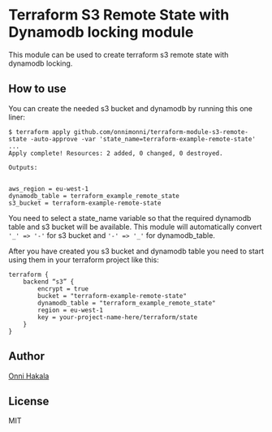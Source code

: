 # Terraform S3 Remote State with Dynamodb locking module

This module can be used to create terraform s3 remote state with dynamodb locking.

## How to use

You can create the needed s3 bucket and dynamodb by running this one liner:
```
$ terraform apply github.com/onnimonni/terraform-module-s3-remote-state -auto-approve -var 'state_name=terraform-example-remote-state'
...
Apply complete! Resources: 2 added, 0 changed, 0 destroyed.

Outputs:


aws_region = eu-west-1
dynamodb_table = terraform_example_remote_state
s3_bucket = terraform-example-remote-state
```

You need to select a state_name variable so that the required dynamodb table and s3 bucket will be available.
This module will automatically convert `'_' => '-'` for s3 bucket  and `'-' => '_'` for dynamodb_table.

After you have created you s3 bucket and dynamodb table you need to start using them in your terraform project like this:
```hcl
terraform {
	backend “s3” {
	 	encrypt = true
	 	bucket = "terraform-example-remote-state"
	 	dynamodb_table = "terraform_example_remote_state"
	 	region = eu-west-1
	 	key = your-project-name-here/terraform/state
 	}
}
```

## Author
[Onni Hakala](https://github.com/onnimonni)

## License
MIT